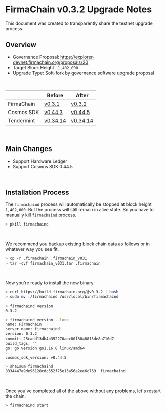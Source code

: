 # FirmaChain v0.3.2 Upgrade Notes

This document was created to transparently share the testnet upgrade process.

## Overview

- Governance Proposal: https://explorer-devnet.firmachain.org/proposals/20
- Target Block Height : `1,402,000`
- Upgrade Type: Soft-fork by governance software upgrade proposal

</br>

| |Before|After|
|--------|-----------|-----------|
|FirmaChain|[v0.3.1](https://github.com/firmachain/firmachain/releases/tag/v0.3.1)|[v0.3.2](https://github.com/firmachain/firmachain/releases/tag/v0.3.2)|
|Cosmos SDK|[v0.44.3](https://github.com/cosmos/cosmos-sdk/releases/tag/v0.44.3)|[v0.44.5](https://github.com/cosmos/cosmos-sdk/releases/tag/v0.44.5)|
|Tendermint|[v0.34.14](https://github.com/tendermint/tendermint/releases/tag/v0.34.14)|[v0.34.14](https://github.com/tendermint/tendermint/releases/tag/v0.34.14)|


</br>

## Main Changes

- Support Hardware Ledger
- Support Cosmos SDK 0.44.5

</br>

## Installation Process

 The `firmachaind` process will automatically be stopped at block height `1,402,000`. But the process will still remain in alive state. So you have to manually kill `firmachaind` process.

```bash
> pkill firmachaind
```

</br>

We recommend you backup existing block chain data as follows or in whatever way you see fit. 
```bash
> cp -r .firmachain .firmachain_v031
> tar -cvf firmachain_v031.tar .firmachain
```

</br>

Now you're ready to install the new binary.

```bash
> curl https://build.firmachain.org/@v0.3.2 | bash
> sudo mv ./firmachaind /usr/local/bin/firmachaind

> firmachaind version
0.3.2

> firmachaind version --long
name: Firmachain
server_name: firmachaind
version: 0.3.2
commit: 25cadd13db4b352270aec80f8848813de8a710d7
build_tags: ""
go: go version go1.16.8 linux/amd64
...
cosmos_sdk_version: v0.44.5

> sha1sum firmachaind
8334447a9de96128cdc552f75e13a56e2ee6c739  firmachaind
```

</br>

Once you've completed all of the above without any problems, let's restart the chain.

```
> firmachaind start
```
